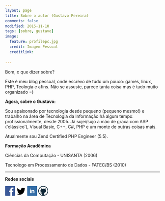 ```yaml
---
layout: page
title: Sobre o autor (Gustavo Pereira)
comments: false
modified: 2015-11-10
tags: [sobre, gustavo]
image:
  feature: profilepc.jpg
  credit: Imagem Pessoal
  creditlink: 

---
```


Bom, o que dizer sobre?

Este é meu blog pessoal, onde escrevo de tudo um pouco: games, linux, PHP, Teologia e afins. Não se assuste, parece tanta coisa mas é tudo muito organizado =) 


**Agora, sobre o Gustavo:**


Sou apaixonado por tecnologia desde pequeno (pequeno mesmo!) e trabalho na área de Tecnologia da Informação há algum tempo: profissionalmente, desde 2005. Já sujei/sujo a mão de graxa com ASP ('clássico'), Visual Basic, C++, C#, PHP e um monte de outras coisas mais.

Atualmente sou Zend Certified PHP Engineer (5.5).

**Formação Acadêmica**

Ciências da Computação - UNISANTA (2006)

Tecnologo em Processamento de Dados - FATEC/BS (2010)


---

**Redes sociais**	

[![](/images/facebook32x32.png)](http://facebook.com/gustavo.pereira.e.voce)
[![](/images/twitter32x32.png)](https://www.twitter.com/gustavosteam)
[![](/images/linkedin32x32.png)](https://br.linkedin.com/in/gustavoperphp)
[![](/images/github32x32.png)](https://github.com/gustavoper)